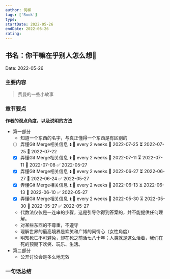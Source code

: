 ```yaml
---
author: 何柳
tags: ['Book']
type:
startDate: 2022-05-26
endDate: 2022-05-26
rating: 
---
```


## 书名：你干嘛在乎别人怎么想📖
 
Date: 2022-05-26 

### 主要内容
> 费曼的一些小故事



### 章节要点
**作者的观点角度，以及说明的方法**
- 第一部分
	- 知道一个东西的名字，与真正懂得一个东西是有区别的
	- [ ] 弄懂Git Merge相关信息 ⏫ 🔁 every 2 weeks 🛫 2022-07-25 ⏳ 2022-07-25 📅 2022-07-22
	- [x] 弄懂Git Merge相关信息 ⏫ 🔁 every 2 weeks 🛫 2022-07-11 ⏳ 2022-07-11 📅 2022-07-08 ✅ 2022-05-27
	- [x] 弄懂Git Merge相关信息 ⏫ 🔁 every 2 weeks 🛫 2022-06-27 ⏳ 2022-06-27 📅 2022-06-24 ✅ 2022-05-27
	- [x] 弄懂Git Merge相关信息 ⏫ 🔁 every 2 weeks 🛫 2022-06-13 ⏳ 2022-06-13 📅 2022-06-10 ✅ 2022-05-27
	- [x] 弄懂Git Merge相关信息 ⏫ 🔁 every 2 weeks 🛫 2022-05-30 ⏳ 2022-05-30 📅 2022-05-27 ✅ 2022-05-27
	- 代数法仅仅是一连串的步骤，这是引导你得到答案的，并不能提供任何理解。
	- 对某些东西的不尊重，不遵守
	- 理解世界的最高境界是欢笑和广博的同情心（女性角度）
	- 明知死亡不可避免，却在死之前活七八十年；人类就是这么活着，我们在死的预期下欢笑、玩乐、生活。
- 第二部分
	- 公开讨论会是多么地无效




### 一句话总结



